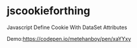 # jscookieforthing
Javascript Define Cookie With DataSet Attributes

Demo:https://codepen.io/metehanboy/pen/xaYYxy
